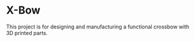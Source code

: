 # X-Bow
This project is for designing and manufacturing a functional crossbow with 3D printed parts.
